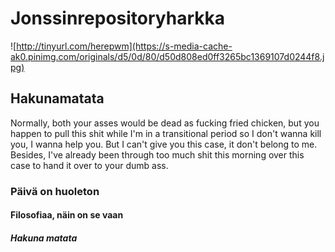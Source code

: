 # Jonssinrepositoryharkka
![http://tinyurl.com/herepwm](https://s-media-cache-ak0.pinimg.com/originals/d5/0d/80/d50d808ed0ff3265bc1369107d0244f8.jpg)
## Hakunamatata

Normally, both your asses would be dead as fucking fried chicken, but you happen to pull this shit while I'm in a transitional period so I don't wanna kill you, I wanna help you. But I can't give you this case, it don't belong to me. Besides, I've already been through too much shit this morning over this case to hand it over to your dumb ass.


### Päivä on huoleton

#### Filosofiaa, näin on se vaan

##### Hakuna matata
